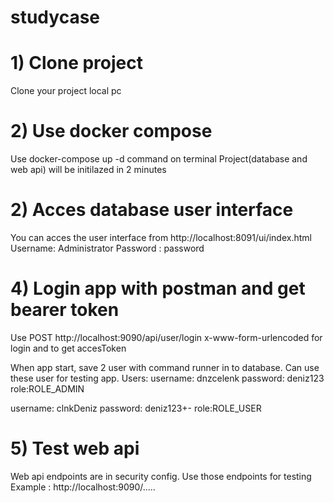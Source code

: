 # studycase

# 1) Clone project
 Clone your project local pc

# 2) Use docker compose
 Use docker-compose up -d  command on terminal
 Project(database and web api) will be initilazed in 2 minutes

# 2) Acces database user interface
You can acces the  user interface from http://localhost:8091/ui/index.html 
Username: Administrator
Password : password

# 4) Login app with postman and get bearer token  
Use  POST  http://localhost:9090/api/user/login  x-www-form-urlencoded for login and to get accesToken
 
When app start, save 2 user with command runner in to database. Can use these user for testing app. 
  Users:
   username: dnzcelenk
   password: deniz123
   role:ROLE_ADMIN

   username: clnkDeniz
   password: deniz123+-
   role:ROLE_USER

# 5) Test web api
Web api endpoints are in security config. Use those endpoints for testing 
Example : http://localhost:9090/.....   

